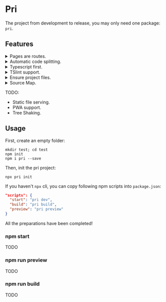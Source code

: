 # Pri

The project from development to release, you may only need one package: `pri`.

## Features

<details>
  <summary>Pages are routes.</summary>
  TODO
</details>

<details>
  <summary>Automatic code splitting.</summary>
  
  > As long as there are two or more files under `pages`, the code splitting function will be automatically opened.

  > We will automatically generate the following routing:

  ```typescript
  const srcPagesIndex = Loadable({
    loader: () => import("..."),
    loading: () => null
  })

  const srcPagesOther = Loadable({
    loader: () => import("..."),
    loading: () => null
  })
  ```
</details>

<details>
  <summary>Typescript first.</summary>
  TODO
</details>

<details>
  <summary>TSlint support.</summary>
  TODO
</details>

<details>
  <summary>Ensure project files.</summary>
  TODO
</details>

<details>
  <summary>Source Map.</summary>
  You can see output like this: `index.tsx:3`.
</details>

TODO:

- Static file serving.
- PWA support.
- Tree Shaking.

## Usage

First, create an empty folder:

```shell
mkdir test; cd test
npm init
npm i pri --save
```

Then, init the pri project:

```shell
npx pri init
```

If you haven't `npx` cli, you can copy following npm scripts into `package.json`:

```json
"scripts": {
  "start": "pri dev",
  "build": "pri build",
  "preview": "pri preview"
}
```

All the preparations have been completed!

### npm start

TODO

### npm run preview

TODO

### npm run build

TODO